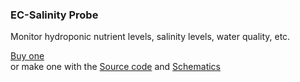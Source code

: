 ### EC-Salinity Probe

Monitor hydroponic nutrient levels, salinity levels, water quality, etc.

[Buy one](http://www.tindie.com)    
or make one with the [Source code](https://www.github.com/u-fire/ec-salinity-probe) and [Schematics](https://upverter.com/justind000/19cb71ec38391a95/wq/)  
